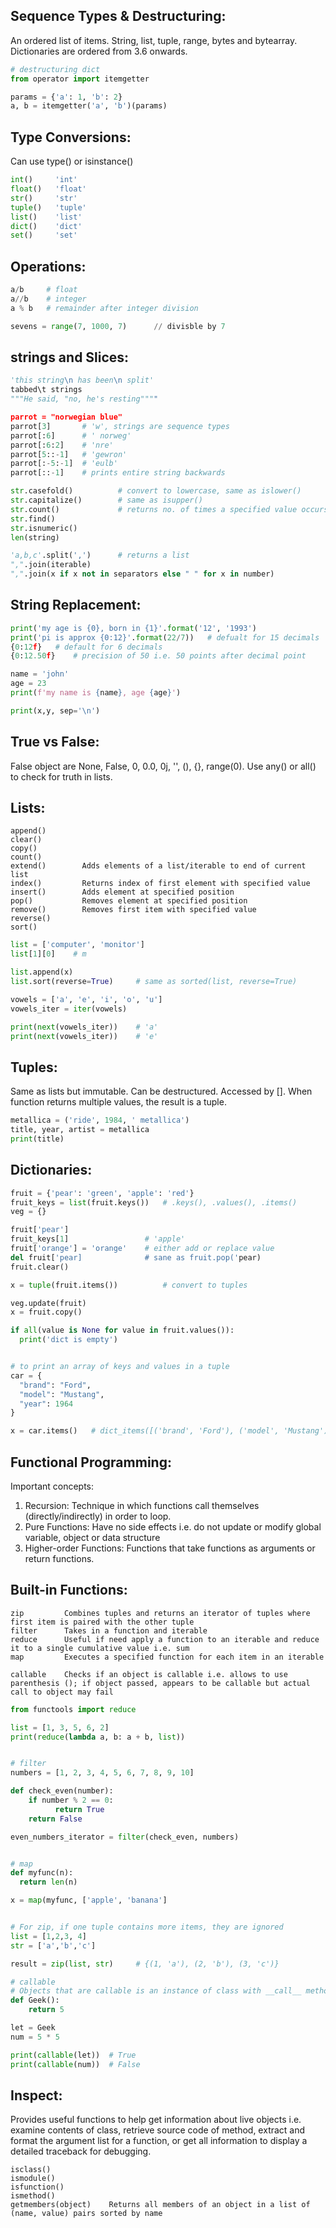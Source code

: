 ## Sequence Types & Destructuring:
An ordered list of items. String, list, tuple, range, bytes and bytearray. Dictionaries are ordered from 3.6 onwards.

```py
# destructuring dict 
from operator import itemgetter

params = {'a': 1, 'b': 2}
a, b = itemgetter('a', 'b')(params)
```

## Type Conversions:
Can use type() or isinstance()
```python
int()     'int'
float()   'float'
str()     'str'
tuple()   'tuple'
list()    'list'
dict()    'dict'
set()     'set'
```

## Operations:
```python
a/b     # float
a//b    # integer
a % b   # remainder after integer division

sevens = range(7, 1000, 7)      // divisble by 7
```

## strings and Slices:
```python
'this string\n has been\n split'
tabbed\t strings
"""He said, "no, he's resting""""

parrot = "norwegian blue"
parrot[3]       # 'w', strings are sequence types
parrot[:6]      # ' norweg' 
parrot[:6:2]    # 'nre'
parrot[5::-1]   # 'gewron' 
parrot[:-5:-1]  # 'eulb'
parrot[::-1]    # prints entire string backwards

str.casefold()          # convert to lowercase, same as islower()
str.capitalize()        # same as isupper() 
str.count()             # returns no. of times a specified value occurs in string
str.find()
str.isnumeric()
len(string)

'a,b,c'.split(',')      # returns a list
",".join(iterable)
",".join(x if x not in separators else " " for x in number)
```

## String Replacement:
```python
print('my age is {0}, born in {1}'.format('12', '1993')
print('pi is approx {0:12}'.format(22/7))   # defualt for 15 decimals
{0:12f}   # default for 6 decimals
{0:12.50f}    # precision of 50 i.e. 50 points after decimal point

name = 'john'
age = 23
print(f'my name is {name}, age {age}')

print(x,y, sep='\n')
```

## True vs False:
False object are None, False, 0, 0.0, 0j, '', (), {}, range(0). Use any() or all() to check for truth in lists.

## Lists:
```
append()
clear()
copy()
count()
extend()        Adds elements of a list/iterable to end of current list
index()         Returns index of first element with specified value
insert()        Adds element at specified position
pop()           Removes element at specified position
remove()        Removes first item with specified value
reverse()
sort()
```
```python
list = ['computer', 'monitor']
list[1][0]    # m

list.append(x)
list.sort(reverse=True)     # same as sorted(list, reverse=True)

vowels = ['a', 'e', 'i', 'o', 'u']
vowels_iter = iter(vowels)

print(next(vowels_iter))    # 'a'
print(next(vowels_iter))    # 'e'

```

## Tuples:
Same as lists but immutable. Can be destructured. Accessed by []. When function returns multiple values, the result is a tuple.

```python
metallica = ('ride', 1984, ' metallica')
title, year, artist = metallica
print(title)
```

## Dictionaries:
```python
fruit = {'pear': 'green', 'apple': 'red'}
fruit_keys = list(fruit.keys())   # .keys(), .values(), .items()
veg = {}

fruit['pear']
fruit_keys[1]                 # 'apple'
fruit['orange'] = 'orange'    # either add or replace value
del fruit['pear]              # sane as fruit.pop('pear)
fruit.clear()

x = tuple(fruit.items())          # convert to tuples

veg.update(fruit)
x = fruit.copy()

if all(value is None for value in fruit.values()):
  print('dict is empty')


# to print an array of keys and values in a tuple 
car = {
  "brand": "Ford",
  "model": "Mustang",
  "year": 1964
}

x = car.items()   # dict_items([('brand', 'Ford'), ('model', 'Mustang'), ('year', 1964)])

```

## Functional Programming:
Important concepts:
1) Recursion: Technique in which functions call themselves (directly/indirectly) in order to loop.
2) Pure Functions: Have no side effects i.e. do not update or modify global variable, object or data structure
3) Higher-order Functions: Functions that take functions as arguments or return functions.

## Built-in Functions:
```
zip         Combines tuples and returns an iterator of tuples where first item is paired with the other tuple
filter      Takes in a function and iterable
reduce      Useful if need apply a function to an iterable and reduce it to a single cumulative value i.e. sum
map         Executes a specified function for each item in an iterable

callable    Checks if an object is callable i.e. allows to use parenthesis (); if object passed, appears to be callable but actual call to object may fail
```

```python
from functools import reduce

list = [1, 3, 5, 6, 2]
print(reduce(lambda a, b: a + b, list))


# filter
numbers = [1, 2, 3, 4, 5, 6, 7, 8, 9, 10]

def check_even(number):
    if number % 2 == 0:
          return True  
    return False

even_numbers_iterator = filter(check_even, numbers)


# map
def myfunc(n):
  return len(n)

x = map(myfunc, ['apple', 'banana']


# For zip, if one tuple contains more items, they are ignored
list = [1,2,3, 4]
str = ['a','b','c']

result = zip(list, str)     # {(1, 'a'), (2, 'b'), (3, 'c')}

# callable
# Objects that are callable is an instance of class with __call__ method
def Geek():
    return 5

let = Geek
num = 5 * 5

print(callable(let))  # True
print(callable(num))  # False
```

## Inspect:
Provides useful functions to help get information about live objects i.e. examine contents of class, retrieve source code of method, extract and format the argument list for a function, or get all information to display a detailed traceback for debugging.

```
isclass()
ismodule()
isfunction()
ismethod()
getmembers(object)    Returns all members of an object in a list of (name, value) pairs sorted by name
```







